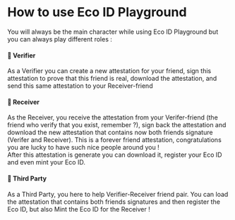 # How to use Eco ID Playground

You will always be the main character while using Eco ID Playground but you can always play different roles :&#x20;

#### 🔎 Verifier

As a Verifier you can create a new attestation for your friend, sign this attestation to prove that this friend is real, download the attestation, and send this same attestation to your Receiver-friend

#### 📩 Receiver

As the Receiver, you receive the attestation from your Verifer-friend (the friend who verify that you exist, remember ?), sign back the attestation and download the new attestation that contains now both friends signature (Verifer and Receiver). This is a forever friend attestation, congratulations you are lucky to have such nice people around you ! \
After this attestation is generate you can download it, register your Eco ID and even mint your Eco ID.

#### 🎁 Third Party

As a Third Party, you here to help Verifier-Receiver friend pair. You can load the attestation that contains both friends signatures and then register the Eco ID, but also Mint the Eco ID for the Receiver !





